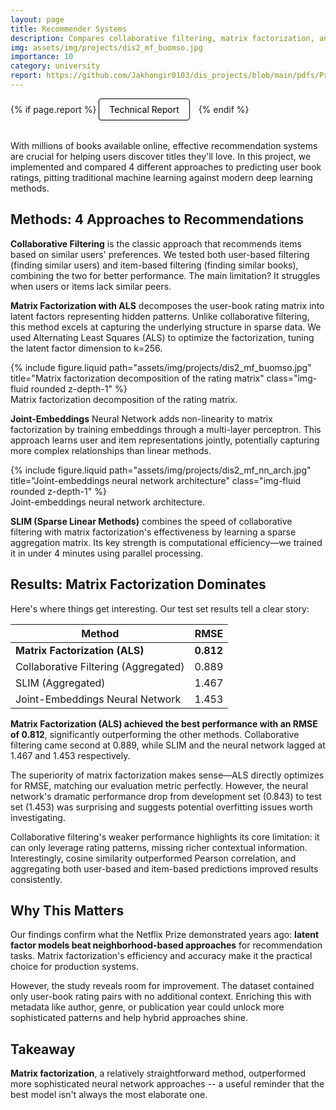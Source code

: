 ```yaml
---
layout: page
title: Recommender Systems
description: Compares collaborative filtering, matrix factorization, and neural networks
img: assets/img/projects/dis2_mf_buomso.jpg
importance: 10
category: university
report: https://github.com/Jakhongir0103/dis_projects/blob/main/pdfs/Project_2_Recommender_Systems.pdf
---
```


<!-- Project Links/Buttons -->
<div class="links" style="margin-bottom: 2rem;">
  {% if page.report %}
    <a href="{{ page.report }}" class="btn btn-primary btn-sm" role="button" target="_blank" style="background-color: white !important; border: 1px solid black !important; color: black !important; padding: 8px 16px; border-radius: 4px; text-decoration: none; display: inline-block; margin-right: 10px; box-shadow: 0 2px 4px rgba(0,0,0,0.1);">
      <i class="fas fa-file-pdf"></i> Technical Report
    </a>
  {% endif %}
</div>

With millions of books available online, effective recommendation systems are crucial for helping users discover titles they'll love. In this project, we implemented and compared 4 different approaches to predicting user book ratings, pitting traditional machine learning against modern deep learning methods.

## Methods: 4 Approaches to Recommendations

**Collaborative Filtering** is the classic approach that recommends items based on similar users' preferences. We tested both user-based filtering (finding similar users) and item-based filtering (finding similar books), combining the two for better performance. The main limitation? It struggles when users or items lack similar peers.

**Matrix Factorization with ALS** decomposes the user-book rating matrix into latent factors representing hidden patterns. Unlike collaborative filtering, this method excels at capturing the underlying structure in sparse data. We used Alternating Least Squares (ALS) to optimize the factorization, tuning the latent factor dimension to k=256.

<div class="row justify-content-sm-center">
    <div class="col-sm-10 mt-3 mt-md-0">
        {% include figure.liquid path="assets/img/projects/dis2_mf_buomso.jpg" title="Matrix factorization decomposition of the rating matrix" class="img-fluid rounded z-depth-1" %}
    </div>
</div>
<div class="caption">
    Matrix factorization decomposition of the rating matrix.
</div>

**Joint-Embeddings** Neural Network adds non-linearity to matrix factorization by training embeddings through a multi-layer perceptron. This approach learns user and item representations jointly, potentially capturing more complex relationships than linear methods.

<div class="row justify-content-sm-center">
    <div class="col-sm-10 mt-3 mt-md-0">
        {% include figure.liquid path="assets/img/projects/dis2_mf_nn_arch.jpg" title="Joint-embeddings neural network architecture" class="img-fluid rounded z-depth-1" %}
    </div>
</div>
<div class="caption">
    Joint-embeddings neural network architecture.
</div>

**SLIM (Sparse Linear Methods)** combines the speed of collaborative filtering with matrix factorization's effectiveness by learning a sparse aggregation matrix. Its key strength is computational efficiency—we trained it in under 4 minutes using parallel processing.

## Results: Matrix Factorization Dominates

Here's where things get interesting. Our test set results tell a clear story:

<table
data-toggle="table"
class="table table-bordered table-hover text-center align-middle"
>
  <thead class="table-light">
    <tr>
      <th>Method</th>
      <th>RMSE</th>
    </tr>
  </thead>
  <tbody>
    <tr>
      <td><strong>Matrix Factorization (ALS)</strong></td>
      <td><strong>0.812</strong></td>
    </tr>
    <tr>
      <td>Collaborative Filtering (Aggregated)</td>
      <td>0.889</td>
    </tr>
    <tr>
      <td>SLIM (Aggregated)</td>
      <td>1.467</td>
    </tr>
    <tr>
      <td>Joint-Embeddings Neural Network</td>
      <td>1.453</td>
    </tr>
  </tbody>
</table>

**Matrix Factorization (ALS) achieved the best performance with an RMSE of 0.812**, significantly outperforming the other methods. Collaborative filtering came second at 0.889, while SLIM and the neural network lagged at 1.467 and 1.453 respectively.

The superiority of matrix factorization makes sense—ALS directly optimizes for RMSE, matching our evaluation metric perfectly. However, the neural network's dramatic performance drop from development set (0.843) to test set (1.453) was surprising and suggests potential overfitting issues worth investigating.

Collaborative filtering's weaker performance highlights its core limitation: it can only leverage rating patterns, missing richer contextual information. Interestingly, cosine similarity outperformed Pearson correlation, and aggregating both user-based and item-based predictions improved results consistently.

## Why This Matters

Our findings confirm what the Netflix Prize demonstrated years ago: **latent factor models beat neighborhood-based approaches** for recommendation tasks. Matrix factorization's efficiency and accuracy make it the practical choice for production systems.

However, the study reveals room for improvement. The dataset contained only user-book rating pairs with no additional context. Enriching this with metadata like author, genre, or publication year could unlock more sophisticated patterns and help hybrid approaches shine.

## Takeaway

**Matrix factorization**, a relatively straightforward method, outperformed more sophisticated neural network approaches -- a useful reminder that the best model isn't always the most elaborate one.